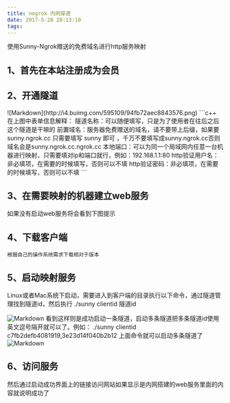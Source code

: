 ```yaml
---
title: nogrok 内网穿透
date: 2017-5-28 20:13:10
tags:
---
```


使用Sunny-Ngrok赠送的免费域名进行http服务映射
<h2>1、首先在本站注册成为会员</h2>

<h2>2、开通隧道</h2>
![Markdown](http://i4.buimg.com/595109/94fb72aec8843576.png)
```c++
在上图中表单信息解释：
    隧道名称：可以随便填写，只是为了使用者在往后之后这个隧道是干嘛的
    前置域名：服务器免费赠送的域名，请不要带上后缀，如果要sunny.ngrok.cc 只需要填写 sunny 即可 ，千万不要填写成sunny.ngrok.cc否则域名会是sunny.ngrok.cc.ngrok.cc
    本地端口：可以为同一个局域网内任意一台机器进行映射，只需要填对ip和端口就行，例如：192.168.1.1:80
    http验证用户名：非必填项，在需要的时候填写，否则可以不填
    http验证密码：非必填项，在需要的时候填写，否则可以不填
```

<h2>3、在需要映射的机器建立web服务</h2>
    如果没有启动web服务将会看到下图提示

<h2>4、下载客户端</h2>

    根据自己的操作系统需求下载相对于版本
<h2>5、启动映射服务</h2>
    Linux或者Mac系统下启动，需要进入到客户端的目录执行以下命令，通过隧道管理找到隧道id，然后执行
./sunny clientid 隧道id

![Markdown](http://i4.buimg.com/595109/00b0bb93929f813a.png)
    看到这样则是成功启动一条隧道，启动多条隧道把多条隧道id使用英文逗号隔开就可以了。例如：
  ./sunny clientid c7fb2defb4081919,3e23d14f040b2b12
    上面命令就可以启动多条隧道了
    ![Markdown](http://i4.buimg.com/595109/eace865f62d8e265.png)
<h2>6、访问服务</h2>
    然后通过启动成功界面上的链接访问网站如果显示是内网搭建的web服务里面的内容就说明成功了
